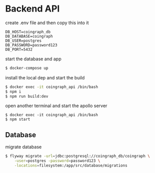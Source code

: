 # Backend API

create .env file and then copy this into it
```
DB_HOST=coingraph_db
DB_DATABASE=coingraph
DB_USER=postgres
DB_PASSWORD=password123
DB_PORT=5432
```

start the database and app
```bash
$ docker-compose up
```

install the local dep and start the build
```bash
$ docker exec -it coingraph_api /bin/bash
$ npm i
$ npm run build:dev
```

open another terminal and start the apollo server
```
$ docker exec -it coingraph_api /bin/bash
$ npm start
```

## Database
migrate database
```bash
$ flyway migrate -url=jdbc:postgresql://coingraph_db/coingraph \
    -user=postgres -password=password123 \
    -locations=filesystem:/app/src/database/migrations
```


